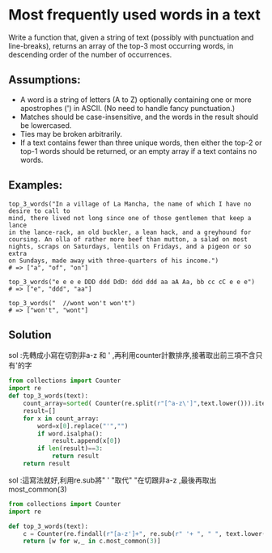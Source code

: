 # Most frequently used words in a text

Write a function that, given a string of text (possibly with punctuation and line-breaks), returns an array of the top-3 most occurring words, in descending order of the number of occurrences.</br>


## Assumptions:
<ul>
    <li>A word is a string of letters (A to Z) optionally containing one or more apostrophes (') in ASCII. (No need to handle fancy punctuation.)</li>
    <li>Matches should be case-insensitive, and the words in the result should be lowercased.</li>
    <li>Ties may be broken arbitrarily.</li>
    <li>If a text contains fewer than three unique words, then either the top-2 or top-1 words should be returned, or an empty array if a text contains no words.</li>
</ul>



## Examples:

```
top_3_words("In a village of La Mancha, the name of which I have no desire to call to
mind, there lived not long since one of those gentlemen that keep a lance
in the lance-rack, an old buckler, a lean hack, and a greyhound for
coursing. An olla of rather more beef than mutton, a salad on most
nights, scraps on Saturdays, lentils on Fridays, and a pigeon or so extra
on Sundays, made away with three-quarters of his income.")
# => ["a", "of", "on"]

top_3_words("e e e e DDD ddd DdD: ddd ddd aa aA Aa, bb cc cC e e e")
# => ["e", "ddd", "aa"]

top_3_words("  //wont won't won't")
# => ["won't", "wont"]
```


## Solution

sol :先轉成小寫在切割非a-z 和 ' ,再利用counter計數排序,接著取出前三項不含只有'的字

``` python
from collections import Counter
import re
def top_3_words(text):
    count_array=sorted( Counter(re.split(r"[^a-z\']",text.lower())).items() ,key= lambda x:(-x[1],x[0]))   
    result=[]
    for x in count_array:
        word=x[0].replace("'","")
        if word.isalpha(): 
            result.append(x[0])
        if len(result)==3:
            return result    
    return result
```

sol :這寫法就好,利用re.sub將" ' "取代" "在切跟非a-z ,最後再取出most_common(3)
``` python
from collections import Counter
import re

def top_3_words(text):
    c = Counter(re.findall(r"[a-z']+", re.sub(r" '+ ", " ", text.lower())))
    return [w for w,_ in c.most_common(3)]
```







